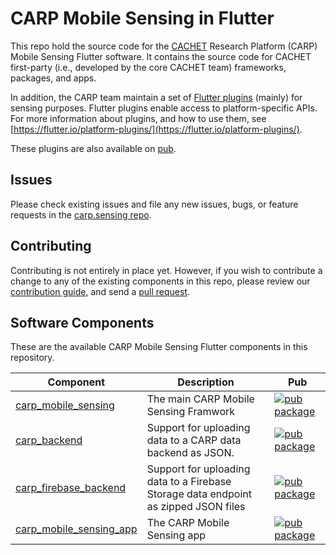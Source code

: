 # CARP Mobile Sensing in Flutter

This repo hold the source code for the [CACHET](http://www.cachet.dk/) Research Platform (CARP) Mobile Sensing Flutter software.
It contains the source code for CACHET first-party (i.e., developed by the core CACHET team) frameworks, packages, and apps.

In addition, the CARP team maintain a set of [Flutter plugins](https://github.com/cph-cachet/flutter-plugins) (mainly) for sensing purposes. Flutter plugins enable access to platform-specific APIs. For more information
about plugins, and how to use them, see
[https://flutter.io/platform-plugins/](https://flutter.io/platform-plugins/).

These plugins are also available on [pub](https://pub.dartlang.org/flutter/plugins).

## Issues

Please check existing issues and file any new issues, bugs, or feature requests in the [carp.sensing repo](https://github.com/cph-cachet/carp.sensing/issues).

## Contributing

Contributing is not entirely in place yet. However, if you wish to contribute a change to any of the existing components in this repo,
please review our [contribution guide](https://github.com/cph-cachet/carp.sensing/CONTRIBUTING.md),
and send a [pull request](https://github.com/cph-cachet/carp.sensing/pulls).

## Software Components
These are the available CARP Mobile Sensing Flutter components in this repository.

| Component | Description | Pub | 
|-----------|-------------|-----|
| [carp_mobile_sensing](./flutter/carp_mobile_sensing) | The main CARP Mobile Sensing Framwork | [![pub package](https://img.shields.io/pub/v/firebase_dynamic_links.svg)](https://pub.dartlang.org/packages/firebase_dynamic_links) |
| [carp_backend](./flutter/carp_backend) | Support for uploading data to a CARP data backend as JSON. | [![pub package](https://img.shields.io/pub/v/firebase_dynamic_links.svg)](https://pub.dartlang.org/packages/firebase_dynamic_links) |
| [carp_firebase_backend](./flutter/carp_firebase_backend) | Support for uploading data to a Firebase Storage data endpoint as zipped JSON files| [![pub package](https://img.shields.io/pub/v/firebase_dynamic_links.svg)](https://pub.dartlang.org/packages/firebase_dynamic_links) |
| [carp_mobile_sensing_app](./flutter/carp_mobile_sensing_app) | The CARP Mobile Sensing app | [![pub package](https://img.shields.io/pub/v/firebase_dynamic_links.svg)](https://pub.dartlang.org/packages/firebase_dynamic_links) |


